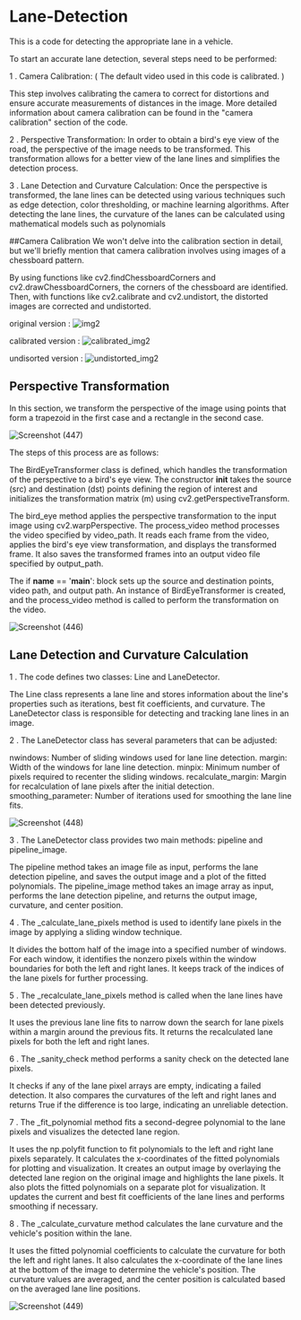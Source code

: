 # Lane-Detection
This is a code for detecting the appropriate lane in a vehicle.

To start an accurate lane detection, several steps need to be performed:

1 . Camera Calibration: ( The default video used in this code is calibrated. )

This step involves calibrating the camera to correct for distortions and ensure accurate measurements of distances in the image. More detailed information about camera calibration can be found in the "camera calibration" section of the code.

2 . Perspective Transformation: In order to obtain a bird's eye view of the road, the perspective of the image needs to be transformed. This transformation allows for a better view of the lane lines and simplifies the detection process.

3 . Lane Detection and Curvature Calculation: Once the perspective is transformed, the lane lines can be detected using various techniques such as edge detection, color thresholding, or machine learning algorithms. After detecting the lane lines, the curvature of the lanes can be calculated using mathematical models such as polynomials

##Camera Calibration 
We won't delve into the calibration section in detail, but we'll briefly mention that camera calibration involves using images of a chessboard pattern.

By using functions like cv2.findChessboardCorners and cv2.drawChessboardCorners, the corners of the chessboard are identified. Then, with functions like cv2.calibrate and cv2.undistort, the distorted images are corrected and undistorted.

original version :
![img2](https://github.com/AriaZXE/Lane-Detection/assets/82224320/3f7b213d-456b-49ba-a343-cab3306c1f30)

calibrated version : 
![calibrated_img2](https://github.com/AriaZXE/Lane-Detection/assets/82224320/a4ad76d9-fa05-432b-8a64-a85076d537ef)

undisorted version :
![undistorted_img2](https://github.com/AriaZXE/Lane-Detection/assets/82224320/993ae64b-ce38-4a15-8a04-d2a6ffb7b40d)

## Perspective Transformation

In this section, we transform the perspective of the image using points that form a trapezoid in the first case and a rectangle in the second case.

![Screenshot (447)](https://github.com/AriaZXE/Lane-Detection/assets/82224320/1a20278b-c23d-49ae-8cb8-5425e5beddcb)

The steps of this process are as follows:

The BirdEyeTransformer class is defined, which handles the transformation of the perspective to a bird's eye view.
The constructor __init__ takes the source (src) and destination (dst) points defining the region of interest and initializes the transformation matrix (m) using cv2.getPerspectiveTransform.


The bird_eye method applies the perspective transformation to the input image using cv2.warpPerspective.
The process_video method processes the video specified by video_path. It reads each frame from the video, applies the bird's eye view transformation, and displays the transformed frame. It also saves the transformed frames into an output video file specified by output_path.


The if __name__ == '__main__': block sets up the source and destination points, video path, and output path. An instance of BirdEyeTransformer is created, and the process_video method is called to perform the transformation on the video.

![Screenshot (446)](https://github.com/AriaZXE/Lane-Detection/assets/82224320/6de0a5af-09b7-440b-ad75-a99a59a553cf)

## Lane Detection and Curvature Calculation

1 . The code defines two classes: Line and LaneDetector.

The Line class represents a lane line and stores information about the line's properties such as iterations, best fit coefficients, and curvature.
The LaneDetector class is responsible for detecting and tracking lane lines in an image.

2 . The LaneDetector class has several parameters that can be adjusted:

nwindows: Number of sliding windows used for lane line detection.
margin: Width of the windows for lane line detection.
minpix: Minimum number of pixels required to recenter the sliding windows.
recalculate_margin: Margin for recalculation of lane pixels after the initial detection.
smoothing_parameter: Number of iterations used for smoothing the lane line fits.

![Screenshot (448)](https://github.com/AriaZXE/Lane-Detection/assets/82224320/0454244f-0eba-4a20-99b6-6758c39f293c)

3 . The LaneDetector class provides two main methods: pipeline and pipeline_image.

The pipeline method takes an image file as input, performs the lane detection pipeline, and saves the output image and a plot of the fitted polynomials.
The pipeline_image method takes an image array as input, performs the lane detection pipeline, and returns the output image, curvature, and center position.

4 . The _calculate_lane_pixels method is used to identify lane pixels in the image by applying a sliding window technique.

It divides the bottom half of the image into a specified number of windows.
For each window, it identifies the nonzero pixels within the window boundaries for both the left and right lanes.
It keeps track of the indices of the lane pixels for further processing.

5 . The _recalculate_lane_pixels method is called when the lane lines have been detected previously.

It uses the previous lane line fits to narrow down the search for lane pixels within a margin around the previous fits.
It returns the recalculated lane pixels for both the left and right lanes.

6 . The _sanity_check method performs a sanity check on the detected lane pixels.

It checks if any of the lane pixel arrays are empty, indicating a failed detection.
It also compares the curvatures of the left and right lanes and returns True if the difference is too large, indicating an unreliable detection.

7 . The _fit_polynomial method fits a second-degree polynomial to the lane pixels and visualizes the detected lane region.

It uses the np.polyfit function to fit polynomials to the left and right lane pixels separately.
It calculates the x-coordinates of the fitted polynomials for plotting and visualization.
It creates an output image by overlaying the detected lane region on the original image and highlights the lane pixels.
It also plots the fitted polynomials on a separate plot for visualization.
It updates the current and best fit coefficients of the lane lines and performs smoothing if necessary.

8 . The _calculate_curvature method calculates the lane curvature and the vehicle's position within the lane.

It uses the fitted polynomial coefficients to calculate the curvature for both the left and right lanes.
It also calculates the x-coordinate of the lane lines at the bottom of the image to determine the vehicle's position.
The curvature values are averaged, and the center position is calculated based on the averaged lane line positions.

![Screenshot (449)](https://github.com/AriaZXE/Lane-Detection/assets/82224320/81c4645d-90e0-4d53-b713-db6c29b1739a)

